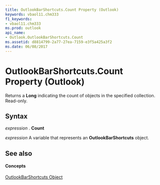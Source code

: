 ```yaml
---
title: OutlookBarShortcuts.Count Property (Outlook)
keywords: vbaol11.chm333
f1_keywords:
- vbaol11.chm333
ms.prod: outlook
api_name:
- Outlook.OutlookBarShortcuts.Count
ms.assetid: d8814799-2a77-27ea-7159-e3f5a425a3f2
ms.date: 06/08/2017
---
```



# OutlookBarShortcuts.Count Property (Outlook)

Returns a  **Long** indicating the count of objects in the specified collection. Read-only.


## Syntax

 _expression_ . **Count**

 _expression_ A variable that represents an **OutlookBarShortcuts** object.


## See also


#### Concepts


[OutlookBarShortcuts Object](Outlook.OutlookBarShortcuts.md)

